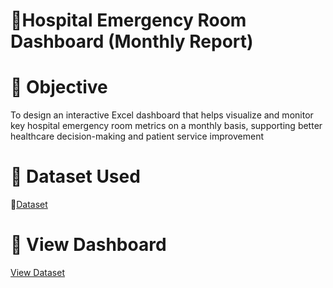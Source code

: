 # 🏥Hospital Emergency Room Dashboard (Monthly Report)

# 🎯 Objective
To design an interactive Excel dashboard that helps visualize and monitor key hospital emergency room metrics on a monthly basis, supporting better healthcare decision-making and patient service improvement

# 📂 Dataset Used
   📄<a href="">Dataset <a>

# 📸 View Dashboard
   <a href=" ">View Dataset <a>
